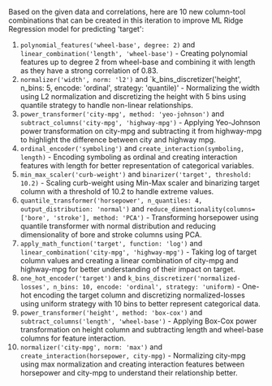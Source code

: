  Based on the given data and correlations, here are 10 new column-tool combinations that can be created in this iteration to improve ML Ridge Regression model for predicting 'target':

1. `polynomial_features('wheel-base', degree: 2)` and `linear_combination('length', 'wheel-base')` - Creating polynomial features up to degree 2 from wheel-base and combining it with length as they have a strong correlation of 0.83.
2. `normalizer('width', norm: 'l2')` and `k_bins_discretizer('height', n_bins: 5, encode: 'ordinal', strategy: 'quantile)' - Normalizing the width using L2 normalization and discretizing the height with 5 bins using quantile strategy to handle non-linear relationships.
3. `power_transformer('city-mpg', method: 'yeo-johnson')` and `subtract_columns('city-mpg', 'highway-mpg')` - Applying Yeo-Johnson power transformation on city-mpg and subtracting it from highway-mpg to highlight the difference between city and highway mpg.
4. `ordinal_encoder('symboling')` and `create_interaction(symboling, length)` - Encoding symboling as ordinal and creating interaction features with length for better representation of categorical variables.
5. `min_max_scaler('curb-weight')` and `binarizer('target', threshold: 10.2)` - Scaling curb-weight using Min-Max scaler and binarizing target column with a threshold of 10.2 to handle extreme values.
6. `quantile_transformer('horsepower', n_quantiles: 4, output_distribution: 'normal')` and `reduce_dimentionality(columns=['bore', 'stroke'], method: 'PCA')` - Transforming horsepower using quantile transformer with normal distribution and reducing dimensionality of bore and stroke columns using PCA.
7. `apply_math_function('target', function: 'log')` and `linear_combination('city-mpg', 'highway-mpg')` - Taking log of target column values and creating a linear combination of city-mpg and highway-mpg for better understanding of their impact on target.
8. `one_hot_encoder('target')` and `k_bins_discretizer('normalized-losses', n_bins: 10, encode: 'ordinal', strategy: 'uniform)` - One-hot encoding the target column and discretizing normalized-losses using uniform strategy with 10 bins to better represent categorical data.
9. `power_transformer('height', method: 'box-cox')` and `subtract_columns('length', 'wheel-base')` - Applying Box-Cox power transformation on height column and subtracting length and wheel-base columns for feature interaction.
10. `normalizer('city-mpg', norm: 'max')` and `create_interaction(horsepower, city-mpg)` - Normalizing city-mpg using max normalization and creating interaction features between horsepower and city-mpg to understand their relationship better.